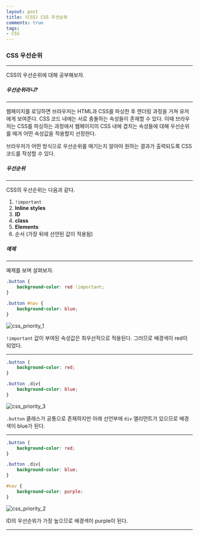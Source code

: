 ```yaml
---
layout: post
title: (CSS) CSS 우선순위
comments: true
tags:
- CSS
---
```




### CSS 우선순위

---



CSS의 우선순위에 대해 공부해보자.



##### 우선순위라니?

---

웹페이지를 로딩하면 브라우저는 HTML과 CSS를 파싱한 후 렌더링 과정을 거쳐 유저에게 보여준다. CSS 코드 내에는 서로 충돌하는 속성들이 존재할 수 있다. 이때 브라우저는 CSS를 파싱하는 과정에서 웹페이지의 CSS 내에 겹치는 속성들에 대해 우선순위를 매겨 어떤 속성값을 적용할지 선정한다. 

브라우저가 어떤 방식으로 우선순위를 매기는지 알아야 원하는 결과가 출력되도록 CSS 코드를 작성할 수 있다.



##### 우선순위

---

CSS의 우선순위는 다음과 같다.

1. `!important` 
2. **Inline styles**
3. **ID**
4. **class**
5. **Elements**
6. 순서 (가장 뒤에 선언된 값이 적용됨)



##### 예제

---

예제를 보며 살펴보자.



```css
.button {
    background-color: red !important;
}

.button #nav {
    background-color: blue;
}
```



![css_priority_1](https://user-images.githubusercontent.com/28145780/47654220-b10d0800-dbcd-11e8-9a6e-740bd26cb9eb.png)

`!important` 값이 부여된 속성값은 최우선적으로 적용된다. 그러므로 배경색이 red이 되었다.

---



```css
.button {
    background-color: red;
}

.button ,div{
    background-color: blue;
}
```



![css_priority_3](https://user-images.githubusercontent.com/28145780/47654678-b7e84a80-dbce-11e8-99e5-693a160ea8c0.png)



`.button` 클래스가 공통으로 존재하지만 아래 선언부에 `div` 엘리먼트가 있으므로 배경색이 blue가 된다.

---

```css
.button {
    background-color: red;
}

.button ,div{
    background-color: blue;
}

#nav {
  	background-color: purple;
}
```



![css_priority_2](https://user-images.githubusercontent.com/28145780/47654516-52945980-dbce-11e8-94ed-f1fc7ac6a820.png)



ID의 우선순위가 가장 높으므로 배경색이 purple이 된다.

---



